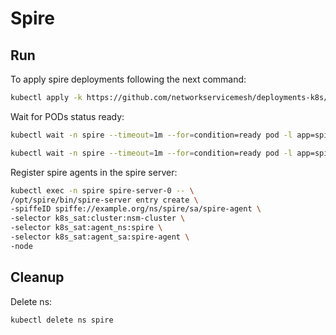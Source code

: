 # Spire

## Run

To apply spire deployments following the next command:
```bash
kubectl apply -k https://github.com/networkservicemesh/deployments-k8s/examples/spire?ref=050a5817cb8104b907e2c241a7af38c08d3102d1
```

Wait for PODs status ready:
```bash
kubectl wait -n spire --timeout=1m --for=condition=ready pod -l app=spire-agent
```
```bash
kubectl wait -n spire --timeout=1m --for=condition=ready pod -l app=spire-server
```

Register spire agents in the spire server:
```bash
kubectl exec -n spire spire-server-0 -- \
/opt/spire/bin/spire-server entry create \
-spiffeID spiffe://example.org/ns/spire/sa/spire-agent \
-selector k8s_sat:cluster:nsm-cluster \
-selector k8s_sat:agent_ns:spire \
-selector k8s_sat:agent_sa:spire-agent \
-node
```

## Cleanup

Delete ns:
```bash
kubectl delete ns spire
```
